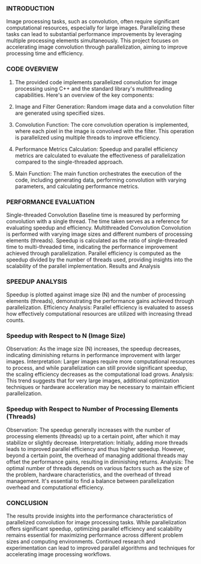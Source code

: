 ### INTRODUCTION
Image processing tasks, such as convolution, often require significant computational resources, especially for large images. Parallelizing these tasks can lead to substantial performance improvements by leveraging multiple processing elements simultaneously. This project focuses on accelerating image convolution through parallelization, aiming to improve processing time and efficiency.

### CODE OVERVIEW
1. The provided code implements parallelized convolution for image processing using C++ and the standard library's multithreading capabilities. Here's an overview of the key components:

2. Image and Filter Generation: Random image data and a convolution filter are generated using specified sizes.

3. Convolution Function: The core convolution operation is implemented, where each pixel in the image is convolved with the filter. This operation is parallelized using multiple threads to improve efficiency.

4. Performance Metrics Calculation: Speedup and parallel efficiency metrics are calculated to evaluate the effectiveness of parallelization compared to the single-threaded approach.

5. Main Function: The main function orchestrates the execution of the code, including generating data, performing convolution with varying parameters, and calculating performance metrics.

### PERFORMANCE EVALUATION

Single-threaded Convolution
Baseline time is measured by performing convolution with a single thread.
The time taken serves as a reference for evaluating speedup and efficiency.
Multithreaded Convolution
Convolution is performed with varying image sizes and different numbers of processing elements (threads).
Speedup is calculated as the ratio of single-threaded time to multi-threaded time, indicating the performance improvement achieved through parallelization.
Parallel efficiency is computed as the speedup divided by the number of threads used, providing insights into the scalability of the parallel implementation.
Results and Analysis

### SPEEDUP ANALYSIS
Speedup is plotted against image size (N) and the number of processing elements (threads), demonstrating the performance gains achieved through parallelization.
Efficiency Analysis: Parallel efficiency is evaluated to assess how effectively computational resources are utilized with increasing thread counts.

### Speedup with Respect to N (Image Size)

Observation: As the image size (N) increases, the speedup decreases, indicating diminishing returns in performance improvement with larger images.
Interpretation: Larger images require more computational resources to process, and while parallelization can still provide significant speedup, the scaling efficiency decreases as the computational load grows.
Analysis: This trend suggests that for very large images, additional optimization techniques or hardware acceleration may be necessary to maintain efficient parallelization.

### Speedup with Respect to Number of Processing Elements (Threads)

Observation: The speedup generally increases with the number of processing elements (threads) up to a certain point, after which it may stabilize or slightly decrease.
Interpretation: Initially, adding more threads leads to improved parallel efficiency and thus higher speedup. However, beyond a certain point, the overhead of managing additional threads may offset the performance gains, resulting in diminishing returns.
Analysis: The optimal number of threads depends on various factors such as the size of the problem, hardware characteristics, and the overhead of thread management. It's essential to find a balance between parallelization overhead and computational efficiency.


### CONCLUSION
The results provide insights into the performance characteristics of parallelized convolution for image processing tasks. While parallelization offers significant speedup, optimizing parallel efficiency and scalability remains essential for maximizing performance across different problem sizes and computing environments. Continued research and experimentation can lead to improved parallel algorithms and techniques for accelerating image processing workflows.








